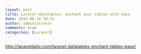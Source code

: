 ```yaml
---
layout: post
title: Laravel-datatables: enchant your tables with ease
date: 2016-06-16 10:31
author: administrator
comments: true
categories: [Laravel]
---
```

<a href="http://laraveldaily.com/laravel-datatables-enchant-tables-ease/">http://laraveldaily.com/laravel-datatables-enchant-tables-ease/</a>
